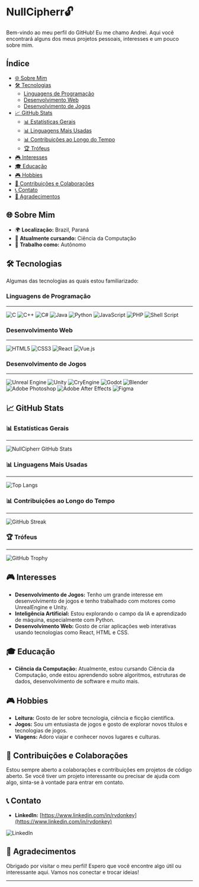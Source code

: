# NullCipherr🔓

Bem-vindo ao meu perfil do GitHub!
Eu me chamo Andrei. Aqui você encontrará alguns dos meus projetos pessoais, interesses e um pouco sobre mim.

## Índice

- [🌐 Sobre Mim](#-sobre-mim)
- [🛠️ Tecnologias](#%EF%B8%8F-tecnologias)
  - [Linguagens de Programação](#linguagens-de-programação)
  - [Desenvolvimento Web](#desenvolvimento-web)
  - [Desenvolvimento de Jogos](#desenvolvimento-de-jogos)
- [📈 GitHub Stats](#-github-stats)
  - [📊 Estatísticas Gerais](#-estatísticas-gerais)
  - [📊 Linguagens Mais Usadas](#-linguagens-mais-usadas)
  - [📊 Contribuições ao Longo do Tempo](#-contribuições-ao-longo-do-tempo)
  - [🏆 Trófeus](#-trófeus)
- [🎮 Interesses](#-interesses)
- [🎓 Educação](#-educação)
- [🎮 Hobbies](#-hobbies)
- [🤝 Contribuições e Colaborações](#-contribuições-e-colaborações)
- [📞 Contato](#-contato)
- [🙏 Agradecimentos](#-agradecimentos)

## 🌐 Sobre Mim

- 🌍 **Localização:** Brazil, Paraná
- 🌱 **Atualmente cursando:** Ciência da Computação
- 💼 **Trabalho como:** Autônomo

## 🛠️ Tecnologias

Algumas das tecnologias as quais estou familiarizado:

### Linguagens de Programação
---
![C](https://img.shields.io/badge/c-%2300599C.svg?style=for-the-badge&logo=c&logoColor=white)
![C++](https://img.shields.io/badge/c++-%2300599C.svg?style=for-the-badge&logo=c%2B%2B&logoColor=white)
![C#](https://img.shields.io/badge/c%23-%23239120.svg?style=for-the-badge&logo=c-sharp&logoColor=white)
![Java](https://img.shields.io/badge/java-%23ED8B00.svg?style=for-the-badge&logo=java&logoColor=white)
![Python](https://img.shields.io/badge/python-3670A0?style=for-the-badge&logo=python&logoColor=ffdd54)
![JavaScript](https://img.shields.io/badge/javascript-%23323330.svg?style=for-the-badge&logo=javascript&logoColor=%23F7DF1E)
![PHP](https://img.shields.io/badge/php-%23777BB4.svg?style=for-the-badge&logo=php&logoColor=white)
![Shell Script](https://img.shields.io/badge/shell_script-%23121011.svg?style=for-the-badge&logo=gnu-bash&logoColor=white)

### Desenvolvimento Web
---
![HTML5](https://img.shields.io/badge/html5-%23E34F26.svg?style=for-the-badge&logo=html5&logoColor=white)
![CSS3](https://img.shields.io/badge/css3-%231572B6.svg?style=for-the-badge&logo=css3&logoColor=white)
![React](https://img.shields.io/badge/react-%2320232a.svg?style=for-the-badge&logo=react&logoColor=%2361DAFB)
![Vue.js](https://img.shields.io/badge/vuejs-%2335495e.svg?style=for-the-badge&logo=vuedotjs&logoColor=%234FC08D)

### Desenvolvimento de Jogos
---
![Unreal Engine](https://img.shields.io/badge/unrealengine-%23313131.svg?style=for-the-badge&logo=unrealengine&logoColor=white)
![Unity](https://img.shields.io/badge/unity-%23000000.svg?style=for-the-badge&logo=unity&logoColor=white)
![CryEngine](https://img.shields.io/badge/cryengine-%2364B5F6.svg?style=for-the-badge&logo=cryengine&logoColor=white)
![Godot](https://img.shields.io/badge/godot-%232F343F.svg?style=for-the-badge&logo=godotengine&logoColor=white)
![Blender](https://img.shields.io/badge/blender-%23F5792A.svg?style=for-the-badge&logo=blender&logoColor=white)
![Adobe Photoshop](https://img.shields.io/badge/adobe%20photoshop-%2331A8FF.svg?style=for-the-badge&logo=adobe%20photoshop&logoColor=white)
![Adobe After Effects](https://img.shields.io/badge/adobe%20after%20effects-%239999FF.svg?style=for-the-badge&logo=adobe%20after%20effects&logoColor=white)
![Figma](https://img.shields.io/badge/figma-%23F24E1E.svg?style=for-the-badge&logo=figma&logoColor=white)

## 📈 GitHub Stats

### 📊 Estatísticas Gerais
---
![NullCipherr GitHub Stats](https://github-readme-stats.vercel.app/api?username=NullCipherr&show_icons=true&theme=transparent)

### 📊 Linguagens Mais Usadas
---
![Top Langs](https://github-readme-stats.vercel.app/api/top-langs/?username=NullCipherr&layout=compact&theme=transparent&size_weight=0.5&count_weight=0.5)

### 📊 Contribuições ao Longo do Tempo
---
![GitHub Streak](https://github-readme-streak-stats.herokuapp.com/?user=NullCipherr&theme=transparent)

### 🏆 Trófeus
---
![GitHub Trophy](https://github-profile-trophy.vercel.app/?username=NullCipherr&theme=gruvbox)

## 🎮 Interesses

- **Desenvolvimento de Jogos:** Tenho um grande interesse em desenvolvimento de jogos e tenho trabalhado com motores como UnrealEngine e Unity.
- **Inteligência Artificial:** Estou explorando o campo da IA e aprendizado de máquina, especialmente com Python.
- **Desenvolvimento Web:** Gosto de criar aplicações web interativas usando tecnologias como React, HTML e CSS.

## 🎓 Educação

- **Ciência da Computação:** Atualmente, estou cursando Ciência da Computação, onde estou aprendendo sobre algoritmos, estruturas de dados, desenvolvimento de software e muito mais.

## 🎮 Hobbies

- **Leitura:** Gosto de ler sobre tecnologia, ciência e ficção científica.
- **Jogos:** Sou um entusiasta de jogos e gosto de explorar novos títulos e tecnologias de jogos.
- **Viagens:** Adoro viajar e conhecer novos lugares e culturas.

## 🤝 Contribuições e Colaborações

Estou sempre aberto a colaborações e contribuições em projetos de código aberto. Se você tiver um projeto interessante ou precisar de ajuda com algo, sinta-se à vontade para entrar em contato.

## 📞 Contato

- **LinkedIn:** [https://www.linkedin.com/in/rvdonkey](https://www.linkedin.com/in/rvdonkey)

![LinkedIn](https://img.shields.io/badge/LinkedIn-%230077B5.svg?style=for-the-badge&logo=linkedin&logoColor=white)

## 🙏 Agradecimentos

Obrigado por visitar o meu perfil! Espero que você encontre algo útil ou interessante aqui. Vamos nos conectar e trocar ideias!

---
